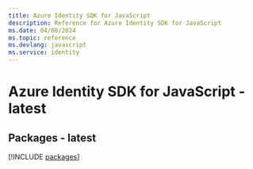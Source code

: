 ```yaml
---
title: Azure Identity SDK for JavaScript
description: Reference for Azure Identity SDK for JavaScript
ms.date: 04/08/2024
ms.topic: reference
ms.devlang: javascript
ms.service: identity
---
```

# Azure Identity SDK for JavaScript - latest
## Packages - latest
[!INCLUDE [packages](identity-index.md)]